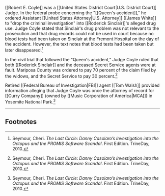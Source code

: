 [[Robert E. Coyle]] was a [[United States District Court|U.S. District Court]] Judge. In the federal probe concerning the "[[Queen's accident]]," he ordered Assistant [[United States Attorney|U.S. Attorney]] [[James White]] to "drop the criminal investigation" into [[Roderick Sinclair]]'s alleged drug use. Judge Coyle stated that Sinclair's drug problem was not relevant to the prosecution and that drug records could not be used in court because no blood tests had been taken on Sinclair at the Fremont Hospital on the day of the accident. However, the text notes that blood tests had been taken but later disappeared.[^1]

In the civil trial that followed the "Queen's accident," Judge Coyle ruled that both [[Roderick Sinclair]] and the deceased Secret Service agents were at fault. Mariposa County was ordered to pay 70 percent of the claim filed by the widows, and the Secret Service to pay 30 percent.[^1]

Retired [[Federal Bureau of Investigation|FBI]] agent [[Tom Walsh]] provided information alleging that Judge Coyle was once the attorney of record for [[Curry Company]] (owned by [[Music Corporation of America|MCA]]) in Yosemite National Park.[^1]

---
## Footnotes

[^1]: Seymour, Cheri. *The Last Circle: Danny Casolaro’s Investigation into the Octopus and the PROMIS Software Scandal*. First Edition. TrineDay, 2010.